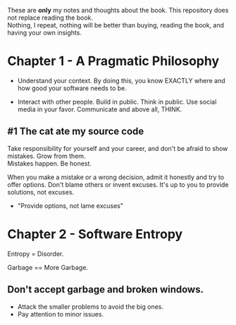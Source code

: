 These are **only** my notes and thoughts about the book. This repository does not replace reading the book.  
Nothing, I repeat, nothing will be better than buying, reading the book, and having your own insights.



# **Chapter 1 - A Pragmatic Philosophy**
-   Understand your context. By doing this, you know EXACTLY where and how good your software needs to be.

-   Interact with other people. Build in public. Think in public. Use social media in your favor. Communicate and above all, THINK.

#1 The cat ate my source code
-
Take responsibility for yourself and your career, and don't be afraid to show mistakes. Grow from them.  
Mistakes happen. Be honest.

When you make a mistake or a wrong decision, admit it honestly and try to offer options. Don't blame others or invent excuses. It's up to you to provide solutions, not excuses.

- "Provide options, not lame excuses"

# **Chapter 2 - Software Entropy**
Entropy = Disorder.

Garbage == More Garbage. 

Don't accept garbage and broken windows.
-
- Attack the smaller problems to avoid the big ones. 
- Pay attention to minor issues.